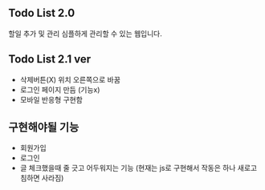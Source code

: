Todo List 2.0
-
할일 추가 및 관리 심플하게 관리할 수 있는 웹입니다.


Todo List 2.1 ver
-
- 삭제버튼(X) 위치 오른쪽으로 바꿈
- 로그인 페이지 만듬 (기능x)
- 모바일 반응형 구현함

구현해야될 기능
-
- 회원가입
- 로그인
- 글 체크했을때 줄 긋고 어두워지는 기능
(현재는 js로 구현해서 작동은 하나 새로고침하면 사라짐)


